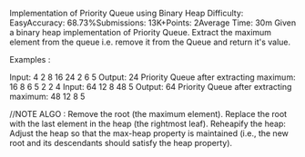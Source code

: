 Implementation of Priority Queue using Binary Heap
Difficulty: EasyAccuracy: 68.73%Submissions: 13K+Points: 2Average Time: 30m
Given a binary heap implementation of Priority Queue. Extract the maximum element from the queue i.e. remove it from the Queue and return it's value.

Examples :

Input: 4 2 8 16 24 2 6 5
Output: 24
Priority Queue after extracting maximum: 16 8 6 5 2 2 4
Input: 64 12 8 48 5
Output: 64
Priority Queue after extracting maximum: 48 12 8 5

//NOTE ALGO :
Remove the root (the maximum element).
Replace the root with the last element in the heap (the rightmost leaf).
Reheapify the heap: Adjust the heap so that the max-heap property is maintained (i.e., the new root and its descendants should satisfy the heap property).